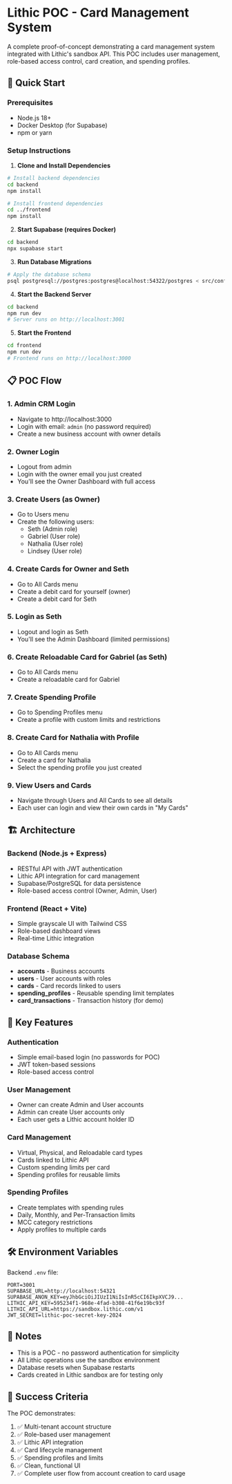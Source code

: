 # Lithic POC - Card Management System

A complete proof-of-concept demonstrating a card management system integrated with Lithic's sandbox API. This POC includes user management, role-based access control, card creation, and spending profiles.

## 🚀 Quick Start

### Prerequisites
- Node.js 18+
- Docker Desktop (for Supabase)
- npm or yarn

### Setup Instructions

1. **Clone and Install Dependencies**
```bash
# Install backend dependencies
cd backend
npm install

# Install frontend dependencies
cd ../frontend
npm install
```

2. **Start Supabase (requires Docker)**
```bash
cd backend
npx supabase start
```

3. **Run Database Migrations**
```bash
# Apply the database schema
psql postgresql://postgres:postgres@localhost:54322/postgres < src/config/database.sql
```

4. **Start the Backend Server**
```bash
cd backend
npm run dev
# Server runs on http://localhost:3001
```

5. **Start the Frontend**
```bash
cd frontend
npm run dev
# Frontend runs on http://localhost:3000
```

## 📋 POC Flow

### 1. Admin CRM Login
- Navigate to http://localhost:3000
- Login with email: `admin` (no password required)
- Create a new business account with owner details

### 2. Owner Login
- Logout from admin
- Login with the owner email you just created
- You'll see the Owner Dashboard with full access

### 3. Create Users (as Owner)
- Go to Users menu
- Create the following users:
  - Seth (Admin role)
  - Gabriel (User role)
  - Nathalia (User role)
  - Lindsey (User role)

### 4. Create Cards for Owner and Seth
- Go to All Cards menu
- Create a debit card for yourself (owner)
- Create a debit card for Seth

### 5. Login as Seth
- Logout and login as Seth
- You'll see the Admin Dashboard (limited permissions)

### 6. Create Reloadable Card for Gabriel (as Seth)
- Go to All Cards menu
- Create a reloadable card for Gabriel

### 7. Create Spending Profile
- Go to Spending Profiles menu
- Create a profile with custom limits and restrictions

### 8. Create Card for Nathalia with Profile
- Go to All Cards menu
- Create a card for Nathalia
- Select the spending profile you just created

### 9. View Users and Cards
- Navigate through Users and All Cards to see all details
- Each user can login and view their own cards in "My Cards"

## 🏗️ Architecture

### Backend (Node.js + Express)
- RESTful API with JWT authentication
- Lithic API integration for card management
- Supabase/PostgreSQL for data persistence
- Role-based access control (Owner, Admin, User)

### Frontend (React + Vite)
- Simple grayscale UI with Tailwind CSS
- Role-based dashboard views
- Real-time Lithic integration

### Database Schema
- **accounts** - Business accounts
- **users** - User accounts with roles
- **cards** - Card records linked to users
- **spending_profiles** - Reusable spending limit templates
- **card_transactions** - Transaction history (for demo)

## 🔑 Key Features

### Authentication
- Simple email-based login (no passwords for POC)
- JWT token-based sessions
- Role-based access control

### User Management
- Owner can create Admin and User accounts
- Admin can create User accounts only
- Each user gets a Lithic account holder ID

### Card Management
- Virtual, Physical, and Reloadable card types
- Cards linked to Lithic API
- Custom spending limits per card
- Spending profiles for reusable limits

### Spending Profiles
- Create templates with spending rules
- Daily, Monthly, and Per-Transaction limits
- MCC category restrictions
- Apply profiles to multiple cards

## 🛠️ Environment Variables

Backend `.env` file:
```
PORT=3001
SUPABASE_URL=http://localhost:54321
SUPABASE_ANON_KEY=eyJhbGciOiJIUzI1NiIsInR5cCI6IkpXVCJ9...
LITHIC_API_KEY=595234f1-968e-4fad-b308-41f6e19bc93f
LITHIC_API_URL=https://sandbox.lithic.com/v1
JWT_SECRET=lithic-poc-secret-key-2024
```

## 📝 Notes

- This is a POC - no password authentication for simplicity
- All Lithic operations use the sandbox environment
- Database resets when Supabase restarts
- Cards created in Lithic sandbox are for testing only

## 🎯 Success Criteria

The POC demonstrates:
1. ✅ Multi-tenant account structure
2. ✅ Role-based user management
3. ✅ Lithic API integration
4. ✅ Card lifecycle management
5. ✅ Spending profiles and limits
6. ✅ Clean, functional UI
7. ✅ Complete user flow from account creation to card usage